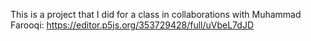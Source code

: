 This is a project that I did for a class in collaborations with Muhammad Farooqi: https://editor.p5js.org/353729428/full/uVbeL7dJD
